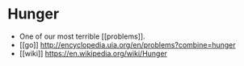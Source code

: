 # Hunger

- One of our most terrible [[problems]].
- [[go]] http://encyclopedia.uia.org/en/problems?combine=hunger
- [[wiki]] https://en.wikipedia.org/wiki/Hunger


